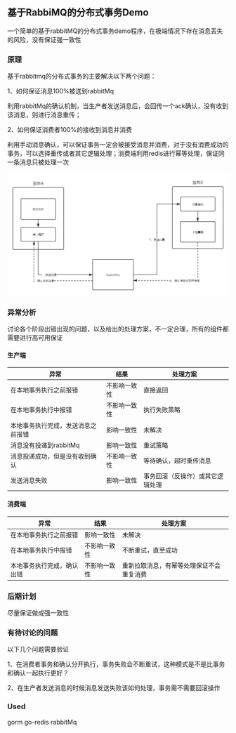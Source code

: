 ## 基于RabbiMQ的分布式事务Demo

一个简单的基于rabbitMQ的分布式事务demo程序，在极端情况下存在消息丢失的风险，没有保证强一致性

### 原理

基于rabbitmq的分布式事务的主要解决以下两个问题：

1、如何保证消息100%被送到rabbitMq

利用rabbitMq的确认机制，当生产者发送消息后，会回传一个ack确认，没有收到该消息，则进行消息重传；

2、如何保证消费者100%的接收到消息并消费

利用手动消息确认，可以保证事务一定会被接受消息并消费，对于没有消费成功的事务，可以选择重传或者其它逻辑处理；消费端利用redis进行幂等处理，保证同一条消息只被处理一次

<img src="./mq.png" alt="mq" style="zoom: 67%;" />

### 异常分析

讨论各个阶段出错出现的问题，以及给出的处理方案，不一定合理，所有的组件都需要进行高可用保证

#### 生产端

| 异常                               | 结果                         | 处理方案                   |
| ---------------------------------- | ---------------------------- | -------------------------- |
| 在本地事务执行之前报错             | 不影响一致性                 | 直接返回                   |
| 在本地事务执行中报错               | 不影响一致性       | 执行失败策略               |
| 本地事务执行完成，发送消息之前报错 | 影响一致性 | 未解决                     |
| 消息没有投递到rabbitMq             | 影响一致性                   | 重试策略                   |
| 消息投递成功，但是没有收到确认     | 不影响一致性                 | 等待确认，超时重传消息         |
| 发送消息失败                       | 影响一致性 | 事务回滚（反操作）或其它逻辑处理 |

#### 消费端

| 异常                       | 结果         | 处理方案                         |
| -------------------------- | ------------ | -------------------------------- |
| 在本地事务执行之前报错     | 影响一致性   | 未解决                           |
| 在本地事务执行中报错       | 不影响一致性 | 不断重试，直至成功               |
| 本地事务执行完成，确认出错 | 不影响一致性 | 重新拉取消息，有幂等处理保证不会重复消费 |

### 后期计划

尽量保证做成强一致性

### 有待讨论的问题

以下几个问题需要验证

1、在消费者事务和确认分开执行，事务失败会不断重试，这种模式是不是比事务和确认一起执行更好？

2、在生产者发送消息的时候消息发送失败该如何处理，事务需不需要回滚操作

### Used
gorm
go-redis
rabbitMq